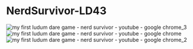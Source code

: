 # NerdSurvivor-LD43
![my first ludum dare game - nerd survivor - youtube - google chrome_3](https://user-images.githubusercontent.com/47462962/53535226-3c6eb980-3b2c-11e9-83d1-db29edd66e83.jpg)
![my first ludum dare game - nerd survivor - youtube - google chrome](https://user-images.githubusercontent.com/47462962/53535227-3d075000-3b2c-11e9-8056-d2432521e5a8.jpg)
![my first ludum dare game - nerd survivor - youtube - google chrome_2](https://user-images.githubusercontent.com/47462962/53535228-3d075000-3b2c-11e9-8668-99bd438260ba.jpg)
